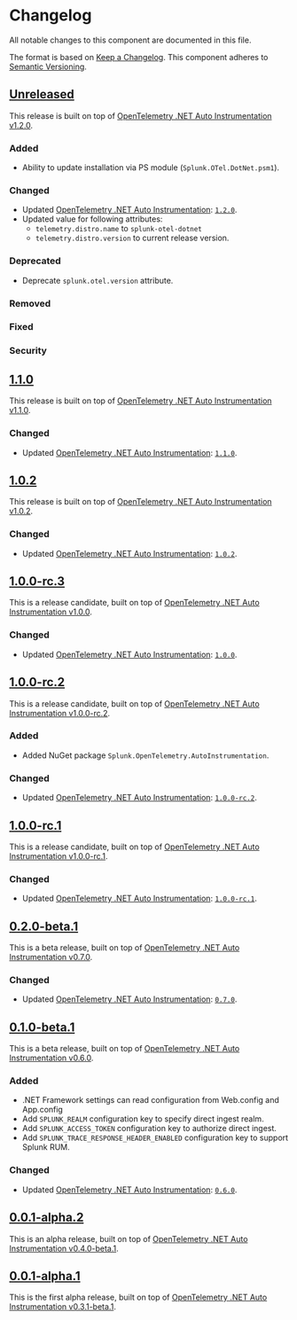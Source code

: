 # Changelog

All notable changes to this component are documented in this file.

The format is based on [Keep a Changelog](https://keepachangelog.com/en/1.0.0/).
This component adheres to [Semantic Versioning](https://semver.org/spec/v2.0.0.html).

## [Unreleased](https://github.com/signalfx/splunk-otel-dotnet/compare/v1.1.0...HEAD)

This release is built on top of [OpenTelemetry .NET Auto Instrumentation v1.2.0](https://github.com/open-telemetry/opentelemetry-dotnet-instrumentation/releases/tag/v1.2.0).

### Added

- Ability to update installation via PS module (`Splunk.OTel.DotNet.psm1`).

### Changed

- Updated [OpenTelemetry .NET Auto Instrumentation](https://github.com/open-telemetry/opentelemetry-dotnet-instrumentation):
[`1.2.0`](https://github.com/open-telemetry/opentelemetry-dotnet-instrumentation/releases/tag/v1.2.0).
- Updated value for following attributes:
  - `telemetry.distro.name` to `splunk-otel-dotnet`
  - `telemetry.distro.version` to current release version.

### Deprecated

- Deprecate `splunk.otel.version` attribute.

### Removed

### Fixed

### Security

## [1.1.0](https://github.com/signalfx/splunk-otel-dotnet/releases/tag/v1.1.0)

This release is built on top of [OpenTelemetry .NET Auto Instrumentation v1.1.0](https://github.com/open-telemetry/opentelemetry-dotnet-instrumentation/releases/tag/v1.1.0).

### Changed

- Updated [OpenTelemetry .NET Auto Instrumentation](https://github.com/open-telemetry/opentelemetry-dotnet-instrumentation):
  [`1.1.0`](https://github.com/open-telemetry/opentelemetry-dotnet-instrumentation/releases/tag/v1.1.0).

## [1.0.2](https://github.com/signalfx/splunk-otel-dotnet/releases/tag/v1.0.2)

This release is built on top of [OpenTelemetry .NET Auto Instrumentation v1.0.2](https://github.com/open-telemetry/opentelemetry-dotnet-instrumentation/releases/tag/v1.0.2).

### Changed

- Updated [OpenTelemetry .NET Auto Instrumentation](https://github.com/open-telemetry/opentelemetry-dotnet-instrumentation):
  [`1.0.2`](https://github.com/open-telemetry/opentelemetry-dotnet-instrumentation/releases/tag/v1.0.2).

## [1.0.0-rc.3](https://github.com/signalfx/splunk-otel-dotnet/releases/tag/v1.0.0-rc.3)

This is a release candidate,
built on top of [OpenTelemetry .NET Auto Instrumentation v1.0.0](https://github.com/open-telemetry/opentelemetry-dotnet-instrumentation/releases/tag/v1.0.0).

### Changed

- Updated [OpenTelemetry .NET Auto Instrumentation](https://github.com/open-telemetry/opentelemetry-dotnet-instrumentation):
  [`1.0.0`](https://github.com/open-telemetry/opentelemetry-dotnet-instrumentation/releases/tag/v1.0.0).

## [1.0.0-rc.2](https://github.com/signalfx/splunk-otel-dotnet/releases/tag/v1.0.0-rc.2)

This is a release candidate,
built on top of [OpenTelemetry .NET Auto Instrumentation v1.0.0-rc.2](https://github.com/open-telemetry/opentelemetry-dotnet-instrumentation/releases/tag/v1.0.0-rc.2).

### Added

- Added NuGet package `Splunk.OpenTelemetry.AutoInstrumentation`.

### Changed

- Updated [OpenTelemetry .NET Auto Instrumentation](https://github.com/open-telemetry/opentelemetry-dotnet-instrumentation):
  [`1.0.0-rc.2`](https://github.com/open-telemetry/opentelemetry-dotnet-instrumentation/releases/tag/v1.0.0-rc.2).

## [1.0.0-rc.1](https://github.com/signalfx/splunk-otel-dotnet/releases/tag/v1.0.0-rc.1)

This is a release candidate,
built on top of [OpenTelemetry .NET Auto Instrumentation v1.0.0-rc.1](https://github.com/open-telemetry/opentelemetry-dotnet-instrumentation/releases/tag/v1.0.0-rc.1).

### Changed

- Updated [OpenTelemetry .NET Auto Instrumentation](https://github.com/open-telemetry/opentelemetry-dotnet-instrumentation):
  [`1.0.0-rc.1`](https://github.com/open-telemetry/opentelemetry-dotnet-instrumentation/releases/tag/v1.0.0-rc.1).

## [0.2.0-beta.1](https://github.com/signalfx/splunk-otel-dotnet/releases/tag/v0.2.0-beta.1)

This is a beta release,
built on top of [OpenTelemetry .NET Auto Instrumentation v0.7.0](https://github.com/open-telemetry/opentelemetry-dotnet-instrumentation/releases/tag/v0.7.0).

### Changed

- Updated [OpenTelemetry .NET Auto Instrumentation](https://github.com/open-telemetry/opentelemetry-dotnet-instrumentation):
  [`0.7.0`](https://github.com/open-telemetry/opentelemetry-dotnet-instrumentation/releases/tag/v0.7.0).

## [0.1.0-beta.1](https://github.com/signalfx/splunk-otel-dotnet/releases/tag/v0.1.0-beta.1)

This is a beta release,
built on top of [OpenTelemetry .NET Auto Instrumentation v0.6.0](https://github.com/open-telemetry/opentelemetry-dotnet-instrumentation/releases/tag/v0.6.0).

### Added

- .NET Framework settings can read configuration from Web.config and App.config
- Add `SPLUNK_REALM` configuration key to specify direct ingest realm.
- Add `SPLUNK_ACCESS_TOKEN` configuration key to authorize direct ingest.
- Add `SPLUNK_TRACE_RESPONSE_HEADER_ENABLED` configuration key
  to support Splunk RUM.

### Changed

- Updated [OpenTelemetry .NET Auto Instrumentation](https://github.com/open-telemetry/opentelemetry-dotnet-instrumentation):
  [`0.6.0`](https://github.com/open-telemetry/opentelemetry-dotnet-instrumentation/releases/tag/v0.6.0).

## [0.0.1-alpha.2](https://github.com/signalfx/splunk-otel-dotnet/releases/tag/v0.0.1-alpha.2)

This is an alpha release,
built on top of [OpenTelemetry .NET Auto Instrumentation v0.4.0-beta.1](https://github.com/open-telemetry/opentelemetry-dotnet-instrumentation/releases/tag/v0.4.0-beta.1).

## [0.0.1-alpha.1](https://github.com/signalfx/splunk-otel-dotnet/releases/tag/v0.0.1-alpha.1)

This is the first alpha release,
built on top of [OpenTelemetry .NET Auto Instrumentation v0.3.1-beta.1](https://github.com/open-telemetry/opentelemetry-dotnet-instrumentation/releases/tag/v0.3.1-beta.1).
